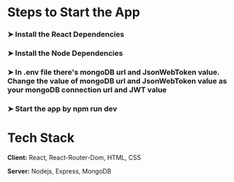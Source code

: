 
# Steps to Start the App
### ➤ Install the React Dependencies
### ➤ Install the Node Dependencies
### ➤ In .env file there's mongoDB url and JsonWebToken value. Change the value of mongoDB url and JsonWebToken value as your mongoDB connection url and JWT value
### ➤ Start the app by npm run dev

# Tech Stack
**Client:** React, React-Router-Dom, HTML, CSS

**Server:** Nodejs, Express, MongoDB
